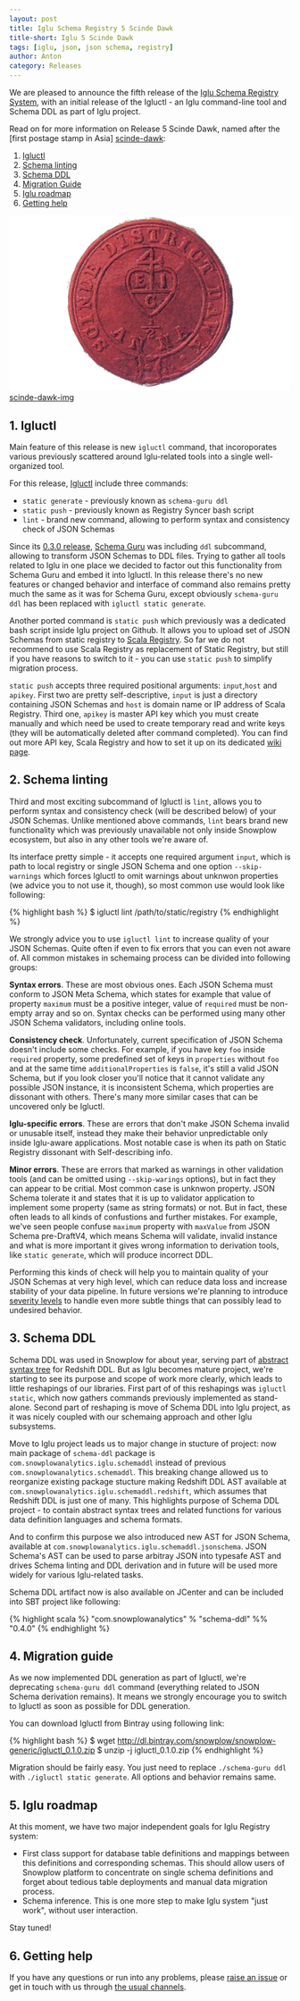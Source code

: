 ```yaml
---
layout: post
title: Iglu Schema Registry 5 Scinde Dawk
title-short: Iglu 5 Scinde Dawk
tags: [iglu, json, json schema, registry]
author: Anton
category: Releases
---
```


We are pleased to announce the fifth release of the [Iglu Schema Registry System][iglu-repo], with an initial release of the Igluctl - an Iglu command-line tool and Schema DDL as part of Iglu project.

Read on for more information on Release 5 Scinde Dawk, named after the [first postage stamp in Asia] [scinde-dawk]:

1. [Igluctl](/blog/2016/07/30/iglu-r4-scinde-dawk-released/#core)
2. [Schema linting](/blog/2016/07/30/iglu-r4-scinde-dawk-released/#lint)
3. [Schema DDL](/blog/2016/07/30/iglu-r4-scinde-dawk-released/#schema-ddl)
4. [Migration Guide](/blog/2016/07/30/iglu-r4-scinde-dawk-released/#migration)
5. [Iglu roadmap](/blog/2016/07/30/iglu-r4-scinde-dawk-released/#roadmap)
6. [Getting help](/blog/2016/07/30/iglu-r4-scinde-dawk-released/#help)


![scinde-dawk-img] [scinde-dawk-img]

<!--more-->

<h2 id="iglu-core">1. Igluctl</h2>

Main feature of this release is new `igluctl` command, that incoroporates various previously scattered around Iglu-related tools into a single well-organized tool.

For this release, [Igluctl][igluctl-wiki] include three commands:

* `static generate` - previously known as `schema-guru ddl`
* `static push` - previously known as Registry Syncer bash script
* `lint` - brand new command, allowing to perform syntax and consistency check of JSON Schemas

Since its [0.3.0 release][schema-guru-030], [Schema Guru][schema-guru] was including `ddl` subcommand, allowing to transform JSON Schemas to DDL files.
Trying to gather all tools related to Iglu in one place we decided to factor out this functionality from Schema Guru and embed it into Igluctl.
In this release there's no new features or changed behavior and interface of command also remains pretty much the same as it was for Schema Guru, except obviously `schema-guru ddl` has been replaced with `igluctl static generate`.

Another ported command is `static push` which previously was a dedicated bash script inside Iglu project on Github.
It allows you to upload set of JSON Schemas from static registry to [Scala Registry][scala-registry].
So far we do not recommend to use Scala Registry as replacement of Static Registry, but still if you have reasons to switch to it - you can use `static push` to simplify migration process.

`static push` accepts three required positional arguments: `input`,`host` and `apikey`.
First two are pretty self-descriptive, `input` is just a directory containing JSON Schemas and `host` is domain name or IP address of Scala Registry.
Third one, `apikey` is master API key which you must create manually and which need be used to create temporary read and write keys (they will be automatically deleted after command completed).
You can find out more API key, Scala Registry and how to set it up on its dedicated [wiki page][scala-registry-setup].


<h2 id="lint">2. Schema linting</h2>

Third and most exciting subcommand of Igluctl is `lint`, allows you to perform syntax and consistency check (will be described below) of your JSON Schemas.
Unlike mentioned above commands, `lint` bears brand new functionality which was previously unavailable not only inside Snowplow ecosystem, but also in any other tools we're aware of.

Its interface pretty simple - it accepts one required argument `input`, which is path to local registry or single JSON Schema and one option `--skip-warnings` which forces Igluctl to omit warnings about unknwon properties (we advice you to not use it, though), so most common use would look like following:

{% highlight bash %}
$ igluctl lint /path/to/static/registry
{% endhighlight %}

We strongly advice you to use `igluctl lint` to increase quality of your JSON Schemas. Quite often if even to fix errors that you can even not aware of.
All common mistakes in schemaing process can be divided into following groups:

**Syntax errors**. These are most obvious ones. Each JSON Schema must conform to JSON Meta Schema, which states for example that value of property `maximum` must be a positive integer, value of `required` must be non-empty array and so on. Syntax checks can be performed using many other JSON Schema validators, including online tools.

**Consistency check**. Unfortunately, current specification of JSON Schema doesn't include some checks. For example, if you have key `foo` inside `required` property, some predefined set of keys in `properties` without `foo` and at the same time `additionalProperties` is `false`, it's still a valid JSON Schema, but if you look closer you'll notice that it cannot validate any possible JSON instance, it is inconsistent Schema, which properties are dissonant with others. There's many more similar cases that can be uncovered only be Igluctl.

**Iglu-specific errors**. These are errors that don't make JSON Schema invalid or unusable itself, instead they make their behavior unpredictable only inside Iglu-aware applications. Most notable case is when its path on Static Registry dissonant with Self-describing info.

**Minor errors**. These are errors that marked as warnings in other validation tools (and can be omitted using `--skip-warings` options), but in fact they can appear to be critial. Most common case is unknwon property. JSON Schema tolerate it and states that it is up to validator application to implement some property (same as string formats) or not. But in fact, these often leads to all kinds of confustions and further mistakes. For example, we've seen people confuse `maximum` property with `maxValue` from JSON Schema pre-DraftV4, which means Schema will validate, invalid instance and what is more important it gives wrong information to derivation tools, like `static generate`, which will produce incorrect DDL.

Performing this kinds of check will help you to maintain quality of your JSON Schemas at very high level, which can reduce data loss and increase stability of your data pipeline.
In future versions we're planning to introduce [severity levels][iglu-issue-175] to handle even more subtle things that can possibly lead to undesired behavior.

<h2 id="schema-ddl">3. Schema DDL</h2>

Schema DDL was used in Snowplow for about year, serving part of [abstract syntax tree][ast] for Redshift DDL.
But as Iglu becomes mature project, we're starting to see its purpose and scope of work more clearly, which leads to little reshapings of our libraries.
First part of of this reshapings was `igluctl static`, which now gathers commands previously implemented as stand-alone.
Second part of reshaping is move of Schema DDL into Iglu project, as it was nicely coupled with our schemaing approach and other Iglu subsystems.

Move to Iglu project leads us to major change in stucture of project: now main package of `schema-ddl` package is `com.snowplowanalytics.iglu.schemaddl` instead of previous `com.snowplowanalytics.schemaddl`. This breaking change allowed us to reorganize existing package stucture making Redshift DDL AST available at `com.snowplowanalytics.iglu.schemaddl.redshift`, which assumes that Redshift DDL is just one of many. This highlights purpose of Schema DDL project - to contain abstract syntax trees and related functions for various data definition languages and schema formats.

And to confirm this purpose we also introduced new AST for JSON Schema, available at `com.snowplowanalytics.iglu.schemaddl.jsonschema`.
JSON Schema's AST can be used to parse arbitray JSON into typesafe AST and drives Schema linting and DDL derivation and in future will be used more widely for various Iglu-related tasks.

Schema DDL artifact now is also available on JCenter and can be included into SBT project like following:

{% highlight scala %}
"com.snowplowanalytics" % "schema-ddl" %% "0.4.0"
{% endhighlight %}

<h2 id="migration">4. Migration guide</h2>

As we now implemented DDL generation as part of Igluctl, we're deprecating `schema-guru ddl` command (everything related to JSON Schema derivation remains).
It means we strongly encourage you to switch to Igluctl as soon as possible for DDL generation.

You can download Igluctl from Bintray using following link:

{% highlight bash %}
$ wget http://dl.bintray.com/snowplow/snowplow-generic/igluctl_0.1.0.zip
$ unzip -j igluctl_0.1.0.zip
{% endhighlight %}

Migration should be fairly easy. You just need to replace `./schema-guru ddl` with `./igluctl static generate`.
All options and behavior remains same.

<h2 id="roadmap">5. Iglu roadmap</h2>

At this moment, we have two major independent goals for Iglu Registry system:

* First class support for database table definitions and mappings between this definitions and corresponding schemas. This should allow users of Snowplow platform to concentrate on single schema definitions and forget about tedious table deployments and manual data migration process.
* Schema inference. This is one more step to make Iglu system "just work", without user interaction.

Stay tuned!

<h2 id="help">6. Getting help</h2>

If you have any questions or run into any problems, please [raise an issue][issues] or get in touch with us through [the usual channels][talk-to-us].

[scinde-dawk]: https://en.wikipedia.org/wiki/Scinde_Dawk
[scinde-dawk-img]: /assets/img/blog/2016/07/scinde-dawk.png

[iglu-issue-175]: https://github.com/snowplow/iglu/issues/175

[igluctl-wiki]: https://github.com/snowplow/iglu/wiki/Igluctl
[schema-guru-030]: http://snowplowanalytics.com/blog/2015/07/29/schema-guru-0.3.0-released-for-generating-redshift-tables-from-json-schemas/
[ast]: https://en.wikipedia.org/wiki/Abstract_syntax_tree
[schema-guru]: https://github.com/snowplow/schema-guru
[self-describing-schemas]: https://github.com/snowplow/iglu/wiki/Self-describing-JSON-Schemas
[scala-registry]: https://github.com/snowplow/iglu/tree/master/2-repositories/scala-repo-server
[scala-registry-setup]: https://github.com/snowplow/iglu/wiki/Scala-repo-server-setup

[iglu-repo]: https://github.com/snowplow/iglu
[issues]: https://github.com/snowplow/snowplow/iglu
[talk-to-us]: https://github.com/snowplow/snowplow/wiki/Talk-to-us
